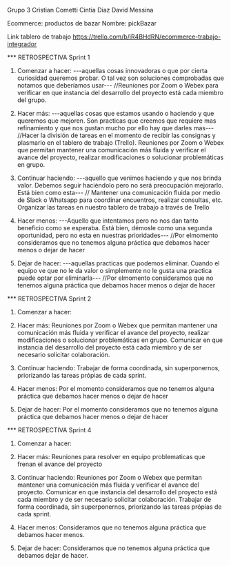 Grupo 3
Cristian Cometti
Cintia Diaz
David Messina

Ecommerce: productos de bazar
Nombre: pickBazar

Link tablero de trabajo
https://trello.com/b/iR4BHdRN/ecommerce-trabajo-integrador

*** RETROSPECTIVA Sprint 1

1. Comenzar a hacer:
---aquellas cosas innovadoras o que por cierta curiosidad queremos probar. O tal vez son soluciones comprobadas que notamos que deberíamos usar---
//Reuniones por Zoom o Webex para verificar en que instancia del desarrollo del proyecto está cada miembro del grupo. 

2. Hacer más:
---aquellas cosas que estamos usando o haciendo y que queremos que mejoren. Son practicas que creemos que requiere mas refinamiento y que nos gustan mucho por ello hay que darles mas---
//Hacer la división de tareas en el momento de recibir las consignas y plasmarlo en el tablero de trabajo (Trello).
Reuniones por Zoom o Webex que permitan mantener una comunicación más fluida y verificar el avance del proyecto, realizar modificaciones o solucionar problemáticas en grupo. 

3. Continuar haciendo:
---aquello que venimos haciendo y que nos brinda valor. Debemos seguir haciéndolo pero no será preocupación mejorarlo. Está bien como esta---
// Mantener una comunicación fluida por medio de Slack o Whatsapp para coordinar encuentros, realizar consultas, etc.
Organizar las tareas en nuestro tablero de trabajo a través de Trello  

4. Hacer menos:
---Aquello que intentamos pero no nos dan tanto beneficio como se esperaba. Está bien, démosle como una segunda oportunidad, pero no esta en nuestras prioridades---
//Por elmomento consideramos que no tenemos alguna práctica que debamos hacer menos o dejar de hacer

5. Dejar de hacer:
---aquellas practicas que podemos eliminar. Cuando el equipo ve que no le da valor o simplemente no le gusta una practica puede optar por eliminarla---
//Por elmomento consideramos que no tenemos alguna práctica que debamos hacer menos o dejar de hacer

*** RETROSPECTIVA Sprint 2

1. Comenzar a hacer:

2. Hacer más:
Reuniones por Zoom o Webex que permitan mantener una comunicación más fluida y verificar el avance del proyecto, realizar modificaciones o solucionar problemáticas en grupo. Comunicar en que instancia del desarrollo del proyecto está cada miembro y de ser necesario solicitar colaboración.

3. Continuar haciendo:
Trabajar de forma coordinada, sin superponernos, priorizando las tareas própias de cada sprint. 

4. Hacer menos:
Por el momento consideramos que no tenemos alguna práctica que debamos hacer menos o dejar de hacer

5. Dejar de hacer:
Por el momento consideramos que no tenemos alguna práctica que debamos hacer menos o dejar de hacer

*** RETROSPECTIVA Sprint 4

1. Comenzar a hacer:

2. Hacer más:
Reuniones para resolver en equipo problematicas que frenan el avance del proyecto

3. Continuar haciendo:
Reuniones por Zoom o Webex que permitan mantener una comunicación más fluida y verificar el avance del proyecto. Comunicar en que instancia del desarrollo del proyecto está cada miembro y de ser necesario solicitar colaboración.
Trabajar de forma coordinada, sin superponernos, priorizando las tareas própias de cada sprint. 

4. Hacer menos:
Consideramos que no tenemos alguna práctica que debamos hacer menos.

5. Dejar de hacer:
Consideramos que no tenemos alguna práctica que debamos dejar de hacer.
